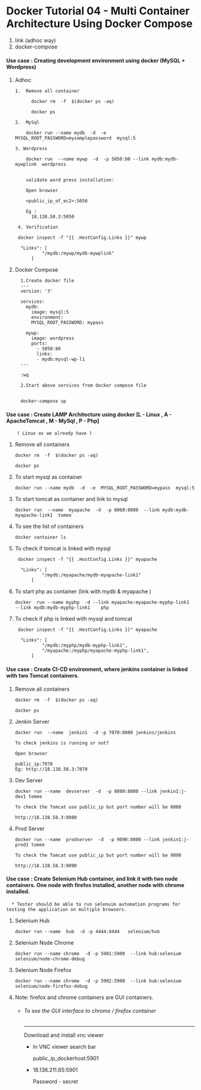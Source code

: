 # Docker Tutorial 04 - Multi Container Architecture Using Docker Compose  

1. link (adhoc way)
2. docker-compose

		
#### Use case : Creating development environment using docker (MySQL + Wordpress)

1.  Adhoc

      ```
	  1.  Remove all container	
	  
			docker rm  -f  $(docker ps -aq)
	  
			docker ps 
			
	  2.  MySql	
	      
		  docker run --name mydb  -d  -e  MYSQL_ROOT_PASSWORD=mysamplepassword  mysql:5
		  
	  3. Wordpress
          
          docker run  --name mywp  -d  -p 5050:80 --link mydb:mydb-mywplink  wordpress		  
		  
		  
		  validate word press installation: 
	  
          Open browser
	  
          <public_ip_of_ec2>:5050
      
		  Eg : 
			18.138.58.3:5050
		
       4. Verification

       docker inspect -f "{{ .HostConfig.Links }}" mywp
	   
	    "Links": [
                "/mydb:/mywp/mydb-mywplink"
            ]	   
	  
	  ```
	  
	  
2. Docker Compose 

      ```
	    1.Create docker file
	    ---
		version: '3'

		services:
		  mydb:
			image: mysql:5
			environment:
			MYSQL_ROOT_PASSWORD: mypass

		  mywp:
			image: wordpress
			ports:
			  - 5050:80
			  links:
			  - mydb:mysql-wp-l1
		---

		:wq
		
		2.Start above services from docker compose file
		
		
		docker-compose up
      ```	  



	  
#### Use case : Create LAMP  Architecture using docker [L - Linux , A - ApacheTomcat , M - MySql , P -  Php]	

		( Linux os we already have )
		
1.  Remove all containers

      ```
	  docker rm  -f  $(docker ps -aq)
	  
	  docker ps 
	  ```
	  
2.  To start mysql as container

      `docker run --name mydb  -d  -e  MYSQL_ROOT_PASSWORD=mypass  mysql:5`


3.  To start tomcat as container and link to mysql

      `docker run  --name  myapache  -d  -p 6060:8080  --link mydb:mydb-myapache-link1  tomee`


4.  To see the list of containers

	  `docker container ls`

5.  To check if tomcat is linked with mysql
	  
	  ```
	   docker inspect -f "{{ .HostConfig.Links }}" myapache
	   
	    "Links": [
                "/mydb:/myapache/mydb-myapache-link1"
            ]
      ```	

6.  To start php as container (link with mydb & myapache )

      `docker  run --name myphp  -d --link myapache:myapache-myphp-link1  --link mydb:mydb-myphp-link1    php`

7.  To check if php is linked with mysql and tomcat
	   
	  ```
	   docker inspect -f "{{ .HostConfig.Links }}" myapache
	   
	    "Links": [
                "/mydb:/myphp/mydb-myphp-link1",
				"/myapache:/myphp/myapache-myphp-link1",
            ]
      ```	

#### Use case : Create CI-CD environment, where jenkins container is linked with two Tomcat containers.

1.  Remove all containers

      ```
	  docker rm  -f  $(docker ps -aq)
	  
	  docker ps 
	  ```
	  
2.  Jenkin Server 

      `docker run  --name  jenkin1  -d -p 7070:8080 jenkins/jenkins`	
	
	  ```
	  To check jenkins is running or not?
	
	  Open browser
	
	  public_ip:7070
      Eg: http://18.138.58.3:7070
	  ```

3.  Dev Server 

      `docker run --name  devserver  -d  -p 8080:8080 --link jenkin1:j-dev1 tomee`	
	
	  ```
	  To check the Tomcat use public_ip but port number will be 8080
	  
      http://18.138.58.3:8080
	  ```
4.  Prod Server	  

      `docker run --name  prodserver  -d  -p 9090:8080 --link jenkin1:j-prod1 tomee`
	  
	  ```
	  To check the Tomcat use public_ip but port number will be 9090
	  
      http://18.138.58.3:9090
	  ```
#### Use case : Create Selenium Hub container, and link it with two node containers. One node with firefox installed, another node with chrome installed.

      * Tester should be able to run selenuim automation programs for testing the application on multiple browsers.

1.  Selenium Hub
    
      `docker run --name  hub  -d -p 4444:4444   selenium/hub`

2.  Selenium Node Chrome

      `docker run --name chrome  -d -p 5901:5900  --link hub:selenium   selenium/node-chrome-debug`
	  
3.  Selenium Node Firefox
	
      `docker run --name chrome  -d -p 5902:5900  --link hub:selenium   selenium/node-firefox-debug`	
	
	
4.  Note: firefox and chrome containers are GUI containers.

      * ###### To see the GUI interface to chrome / firefox container
        -------------------------------------------------------------
        Download and install vnc viewer
        
		  - In VNC viewer search bar
		
            public_ip_dockerhost:5901
		
		  - 18.136.211.65:5901
		
            Password - secret
	  